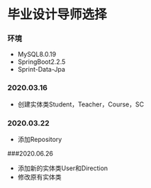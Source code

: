 # 毕业设计导师选择

### 环境

* MySQL8.0.19
* SpringBoot2.2.5
* Sprint-Data-Jpa

### 2020.03.16

* 创建实体类Student，Teacher，Course，SC

### 2020.03.22

* 添加Repository

###2020.06.26

* 添加新的实体类User和Direction
* 修改原有实体类